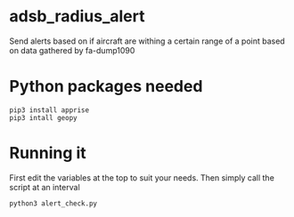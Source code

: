 # adsb_radius_alert
Send alerts based on if aircraft are withing a certain range of a point based on data gathered by fa-dump1090

# Python packages needed
```
pip3 install apprise
pip3 intall geopy
```

# Running it
First edit the variables at the top to suit your needs.  Then simply call the script at an interval
```
python3 alert_check.py
```

